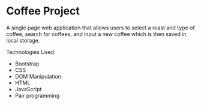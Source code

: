 # Coffee Project
A single page web application that allows users to select a roast and type of coffee, search for coffees, and input a new coffee which is then saved in local storage.

Technologies Used:
<ul>
  <li>Bootstrap</li>
  <li>CSS</li>
  <li>DOM Manipulation</li>
  <li>HTML</li>
  <li>JavaScript</li>
  <li>Pair programming</li>
</ul>
